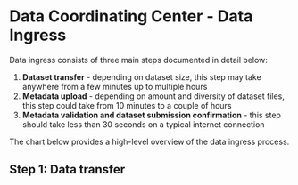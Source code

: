 # Data Coordinating Center - Data Ingress

Data ingress consists of three main steps documented in detail below:

1. __Dataset transfer__ - depending on dataset size, this step may take anywhere from a few minutes up to multiple hours
2. __Metadata upload__ - depending on amount and diversity of dataset files, this step could take from 10 minutes to a couple of hours
3. __Metadata validation and dataset submission confirmation__ - this step should take less than 30 seconds on a typical internet connection

The chart below provides a high-level overview of the data ingress process.



## Step 1: Data transfer




